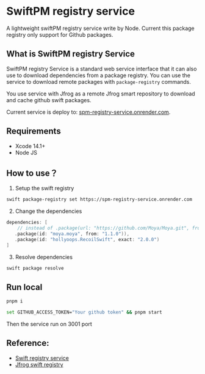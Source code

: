 # SwiftPM registry service

A lightweight swiftPM registry service write by Node. Current this package registry only support for Github packages.

## What is SwiftPM registry Service

SwiftPM registry Service is a standard web service interface that it can also use to download dependencies from a package registry. You can use the service to download remote packages with `package-registry` commands.

You use service with Jfrog as a remote Jfrog smart repository to download and cache github swift packages.

Current service is deploy to: [spm-registry-service.onrender.com](https://spm-registry-service.onrender.com).

## Requirements

-   Xcode 14.1+
-   Node JS

## How to use？

1. Setup the swift registry

```bash
swift package-registry set https://spm-registry-service.onrender.com
```

2. Change the dependencies

```swift
dependencies: [
    // instead of .package(url: "https://github.com/Moya/Moya.git", from: "1.1.0")
   .package(id: "moya.moya", from: "1.1.0")),
   .package(id: "hollyoops.RecoilSwift", exact: "2.0.0")
]
```

3. Resolve dependencies

```swift
swift package resolve
```

## Run local

```bash
pnpm i

set GITHUB_ACCESS_TOKEN="Your github token" && pnpm start
```

Then the service run on 3001 port

## Reference:

-   [Swift registry service](https://github.com/apple/swift-evolution/blob/main/proposals/0292-package-registry-service.md)
-   [Jfrog swift registry](https://www.jfrog.com/confluence/display/JFROG/Swift+Registry)
